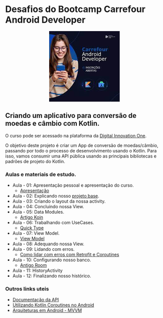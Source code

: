 # **Desafios do Bootcamp Carrefour Android Developer**

<p align="center">
  <img src="https://github.com/williamfernands/coin-converter/blob/main/carrefour.jpg?raw=true" />
</p>

## Criando um aplicativo para conversão de moedas e câmbio com Kotlin.

O curso pode ser acessado na plataforma da [Digital Innovation One](https://digitalinnovation.one/).

O objetivo deste projeto é criar um App de conversão de moedas/câmbio, passando por todo o processo de desenvolvimento usando o Kotlin. Para isso, vamos consumir uma API pública usando as principais bibliotecas e padrões de projeto do Kotlin.

### Aulas e materiais de estudo.
- Aula - 01: Apresentação pessoal e apresentação do curso.
  - [Apresentação](https://drive.google.com/file/d/1RVBvVZRMpNvu80VWkZD_aP2tno0-fDoX/view)
- Aula - 02: Explicando nosso [projeto base](https://github.com/EzequielMessore/coin-converter/tree/base_project).
- Aula - 03: Criando o layout da nossa activity.
- Aula - 04: Concluindo nossa View.
- Aula - 05: Data Modules.
  - [Artigo Koin](https://medium.com/collabcode/inje%C3%A7%C3%A3o-de-depend%C3%AAncia-no-kotlin-com-koin-4d093f80cb63)
- Aula - 06: Trabalhando com UseCases.
  - [Quick Type](https://app.quicktype.io/)
- Aula - 07: View Model.
  - [View Model](https://developer.android.com/topic/libraries/architecture/viewmodel?hl=pt-br)
- Aula - 08: Adequando nossa View.
- Aula - 09: Lidando com erros.
  - [Como lidar com erros com Retrofit e Coroutines](https://medium.com/android-dev-br/como-lidar-com-erros-com-retrofit-e-coroutines-7b5af3ce3ef)
- Aula - 10: Configurando nosso banco.
  - [Antigo Room](https://medium.com/collabcode/android-archtecture-components-com-kotlin-persistindo-dados-com-room-f8c9eba58854)
- Aula - 11: HistoryActivity
- Aula - 12: Finalizando nosso histórico.

### Outros links uteis
- [Documentação da API](https://docs.awesomeapi.com.br/api-de-moedas)
- [Utilizando Kotlin Coroutines no Android](https://medium.com/android-dev-br/utilizando-kotlin-coroutines-no-android-c73fcda71e27)
- [Arquiteturas em Android - MVVM](https://medium.com/android-dev-br/arquiteturas-em-android-mvvm-kotlin-android-architecture-components-databinding-lifecycle-d5e7a9023cf3)
